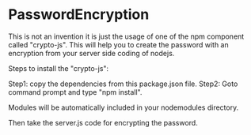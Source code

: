 # PasswordEncryption

This is not an invention it is just the usage of one of the npm component called "crypto-js". This will help you to create the password with an encryption from your server side coding of nodejs.

Steps to install the "crypto-js":

Step1: copy the dependencies from this package.json file.
Step2: Goto command prompt and type "npm install".


Modules will be automatically included in your nodemodules directory. 

Then take the server.js code for encrypting the password.
